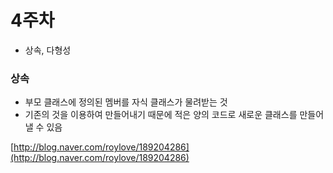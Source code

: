 # 4주차

* 상속, 다형성

### 상속

* 부모 클래스에 정의된 멤버를 자식 클래스가 물려받는 것
* 기존의 것을 이용하여 만들어내기 때문에 적은 양의 코드로 새로운 클래스를 만들어 낼 수 있음

[http://blog.naver.com/roylove/189204286](http://blog.naver.com/roylove/189204286)

